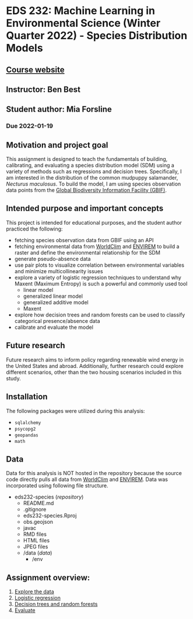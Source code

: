 # EDS 232: Machine Learning in Environmental Science (Winter Quarter 2022) - Species Distribution Models  
## [Course website](https://bbest.github.io/eds232-ml/)
## Instructor: Ben Best
## Student author: Mia Forsline 
### Due 2022-01-19

## Motivation and project goal
This assignment is designed to teach the fundamentals of building, calibrating, and evaluating a species distribution model (SDM) using a variety of methods such as regressions and decision trees. Specifically, I am interested in the distribution of the common mudpuppy salamander, *Necturus maculosus*. To build the model, I am using species observation data points from the [Global Biodiversity Information Facility (GBIF)](https://www.gbif.org/). 

## Intended purpose and important concepts
This project is intended for educational purposes, and the student author practiced the following:
- fetching species observation data from GBIF using an API 
- fetching environmental data from [WorldClim](https://worldclim.org/) and [ENVIREM](https://envirem.github.io/) to build a raster and define the environmental relationship for the SDM 
- generate pseudo-absence data
- use pair plots to visualize correlation between environmental variables and minimize multicollinearity issues
- explore a variety of logistic regression techniques to understand why Maxent (Maximum Entropy) is such a powerful and commonly used tool
  - linear model 
  - generalized linear model 
  - generalized additive model
  - Maxent
- explore how decision trees and random forests can be used to classify categorical presence/absence data 
- calibrate and evaluate the model 

## Future research
Future research aims to inform policy regarding renewable wind energy in the United States and abroad. Additionally, further research could explore different scenarios, other than the two housing scenarios included in this study.

## Installation
The following packages were utilized during this analysis:
- `sqlalchemy`
- `psycopg2`
- `geopandas`
- `math`

## Data
Data for this analysis is NOT hosted in the repository because the source code directly pulls all data from [WorldClim](https://worldclim.org/) and [ENVIREM](https://envirem.github.io/). Data was incorporated using following file structure.

- eds232-species (_repository_)
    - README.md
    - .gitignore
    - eds232-species.Rproj
    - obs.geojson
    - javac
    - RMD files
    - HTML files
    - JPEG files
    - /data (_data_)
      - /env

## Assignment overview: 
1. [Explore the data](https://bbest.github.io/eds232-ml/lab1a_sdm-explore.html)
2. [Logistic regression](https://bbest.github.io/eds232-ml/lab1b_sdm-regress.html)
3. [Decision trees and random forests](https://bbest.github.io/eds232-ml/lab1b_sdm-regress.html)
4. [Evaluate](https://bbest.github.io/eds232-ml/lab1d_sdm-evaluate.html)
